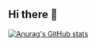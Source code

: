 ## Hi there 👋

[![Anurag's GitHub stats](https://github-readme-stats.vercel.app/api?username=Nicolas-BB&show_icons=true&theme=radical)](https://github.com/anuraghazra/github-readme-stats)
